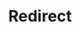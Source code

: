 ﻿---
layout: src/layouts/Redirect.astro
title: Redirect
redirect: https://octopus.com/docs/deployments/index
pubDate:  2023-01-01
navSearch: false
navSitemap: false
navMenu: false
---
